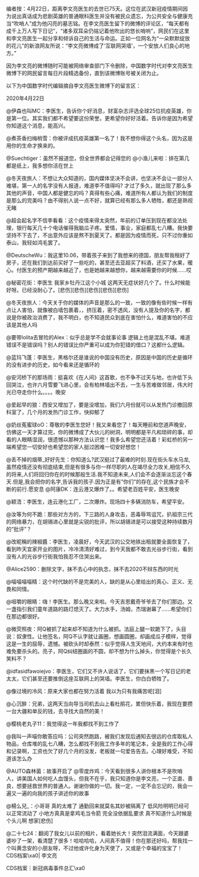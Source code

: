 编者按：4月22日，距离李文亮医生的去世已75天。这位在武汉新冠疫情期间因为说出真话成为悲剧英雄的普通眼科医生并没有被民众遗忘，为公共安全与健康充当“吹哨人”成为他闪亮的墓志铭。在李文亮医生留下的微博的评论区，“每天都有成千上万人写下日记”，“诸多双耳朵仍铭记着他吹出的悠长哨响”，网民们在这里和李文亮医生一起分享和倾诉自己的生活与命运。正如一位网名为“一朵默默绽放的花儿”的新浪网友所说：“李文亮微博成了‘互联网哭墙’，一个安放人们良心的地方。”

因为李文亮的微博随时可能被网络审查部门下令删除，中国数字时代对李文亮医生微博下的网民留言每日片段精选备份，直到该微博账号被关闭为止。 

以下为中国数字时代编辑摘自李文亮医生微博下的留言区：

2020年4月22日

@伊森也叫MC：李医生，告诉你个好消息，财富杂志评选全球25位抗疫英雄，你是第一位。其实我们都不希望要这份荣誉。更希望你好好活着。告诉你是因为希望你知道这个消息，能高兴。

@煮茶香扫梅梢雪：你被评成抗疫英雄第一名了！我不想你得这个头名，因为这是用你的生命才换来的。

@Suechtiger：虽然不报道您，但全世界都会记得您的 @小渔儿来啦：排在第几都是纸上，我多想你活在世上

@冬天夜旅人：不想让大众知道的，国内媒体坚决不会讲，也坚决不会让一部分人难堪，第一人的名字没有人报道，难道李不值得吗? 才过了多久，就出现了那么多其他的声音，中国人都是健忘的吗？真得有些心痛，难道所有人都认为我们的制度是那么的完美吗？由不得别人说一点不好，就算已经有那么多人牺牲，都还是熟视无睹

@超会起名字不信李看看：这个疫情来得太突然，年前的订单压到现在都没法处理，银行每天几十个电话催得我脑瓜子疼。爱情，事业，家庭都乱七八糟。我快要坚持不下去了，不出意外应该是熬不到夏天了。都是因为疫情而死，只不过你重如泰山，我轻如鸿毛罢了。

@DeutscheWu：我这里10.06，带着孩子来到了我想来的德国，朋友帮我租好了房子，还在我们到达前买好了一些吃的，甚至还去亚超买了料酒，还买了水果，暖心。付医生的预产期越来越近了，也是她越来越想你，越来越需要你的时候……哎

@秘密花街：李医生 我家乡牡丹江这个小城 这两天无症状好几个了。什么时候能好呀。已经没耐心了。[悲伤][悲伤][悲伤][悲伤][悲伤]

@冬天夜旅人：今天关于你的媒体的声音是那么的一致，一致的像有些时候一样有点让人害怕，就像被白墙包裹着，，挤压着，密不透风，没有人提及你的名字，都说是你被政治消费了，我不明白，也不知道民众到底在害怕什么，难道害怕的不应该是其他人吗

@要带lolita去冒险的Alex：似乎总是学不会就事论事 逻辑上也是混乱不堪。难道错误不是错误吗？别人的错误比你严重可以成为你犯错的借口？这都什么逻辑。

@蓝玛飞蓬：李医生，黑格尔还是谁说的中国没有历史，原因是中国的历史是循环的没有进步的历史，如今看来还是循环的

@安河桥下的那场雨：挺喜欢《在人间》这首歌，也不争不过天与地，也许低下头回哭泣，也许六月雪要飞进心里，会有柏林墙出不去，一生与苦难做邻居，伟大时光已夺走你什么。。。。晚安

@爱起早的狼：西安又增加了，要是没增加，我们六月份就可以从发热门诊撤回原科室了，几个月的发热门诊工作，快抑郁了

@奶丝菟蜜球oO：尊敬的李医生您好！我又来看您了！每天睡前和您道声晚安，仿佛这一天才算过完，你的微博成了大伙儿的树洞，明明都是平凡和琐碎的事，却看的人眼睛湿润，很遗憾以那种方法认识您！我多么希望您还活着！彩虹桥的另一端希望您一切安好也希望您的家人挺过困难一切安好想您！

@丢不掉的烟蒂_好好先生：你知道么?武汉挺过了最难的时刻.现在街头车水马龙,虽然疫情还没有彻底结束,但是有很多与你一样尽职的人在竭尽全力攻关,相信不久的将来,人们将回归你在的时候那般生活.我不知道未来,人们会不会逐渐淡忘这个春天.但是,我会把你的名字,告诉我的孩子.因为正是有&#8221;你们&#8221;的存在,这个民族才会不断的前行.愿安息 @阿康DK：连云港又爆炸了。。希望老百姓平安，医生晚安

@颖浯：李医生，连云港化工厂，二次爆炸。现场四十多辆消防车，希望平安。

@汝等为何不跪：那些对方方的，下三路的人身攻击，恶毒辱骂诅咒，扒祖宗三代的网络暴力，在胡锡进心里就是尖锐的批评，所以胡锡进是可以接受这种持续数月的“批评”？

@改昵稱的辣椒醬：李医生，凌晨好，今天武汉的公交地铁出租就要全面恢复了，看到昨天宜家开业的图片，冷冷清清好难过，到今天我都不敢去光谷步行街，看到没有人的光谷步行街我怕我忍不住哭出来。

@Alice2590：删除文字，抹不去心中的执念，抹不去2020不辩东西的时光

@喵喵喵喵精：这个时代缺的不是完美的人，缺的是从心里给出的真心、正义、无畏和同情。

@咀嚼的眼睛：嗨！李医生。那么晚又来啦。今天吉恩戴奇爷爷去了你们那边。又一盏指引我们童年道路的路灯熄灭了。大力水手，汤姆，杰瑞谢幕了……希望你们在那边都很好。

@微荧照夜：阿Q被抓了起来却不知道为什么被抓。法庭上腿一软跪下了，头目说：奴隶性。让他签名，阿Q不认字就让画圈，想画圆圈，却画成瓜子模样，觉得这是一生的屈辱，遗憾。被砍头时却泰然：似乎觉得人生天地间，大约本来有时也难免要杀头的。亮子，阿Q纠结圈画的不圆，却不想为什么掉头，你觉得是个长久笑料不？

@idfasidfawoiejvo：李医生，它们又不许人说话了，它们要抹黑一个写日记的老太太，它们甚至还要推倒这座互联网上的哭墙。李医生，你白白牺牲了。

@像过境的冷风：原来大家也都在努力活着 我以为只有我痛苦呢[泪]

@心沉醉：兄弟，这两天当向导当司机去山上看杜鹃花，累但快乐着，我现在要攒一台大疆和单反的钱，去寻找大自然的美！

@樱桃老丸子11：我觉得这一年我都找不到工作了

@我叫一声喵你敢答应吗：公司突然跑路，被我们发现后通知去很远的仓库取私人物品，仓库堆的乱七八糟，怎么都找不到我工作多年的笔记本，全是我的工作心得和记录啊，工资也欠了好几个月的没发，老板就一句爱告告去。心理好难受，不知道该怎么办

@AUTO森林菌：故事开启了 @零度炸鸡：今天看到很多人讲你根本不是吹哨人，讲美国人如何吃人血馒头，但我不在乎，我只知道你是李文亮，一个正直、善良，想要拯救世界的普通人。谢谢你做的一切。我一定，一定不会忘记的，我会一遍又一遍的向我的孩子讲述你的故事

@楊么兒_：小哥哥 真的太难了 通勤回来就莫名其妙被隔离了 低风险明明已经可以正常流动了 小地方真真是拿鸡毛当令箭 完全没依据乱要求 真不知道什么时候是个头儿啊 想家[悲伤]

@二十七24：翻阅了我女儿以前的相片，看着她长大！突然泪流满面，今天跟婆婆吵了一架，看清楚了很多！哈哈哈哈，人间真不值得！你在那还好吗，帮我找一个叫黄念安的小朋友呀，不过他或许化身为天使了，又或是个幸福的宝宝了！ CDS档案\xa0| 李文亮

CDS档案｜新冠病毒事件总汇\xa0


